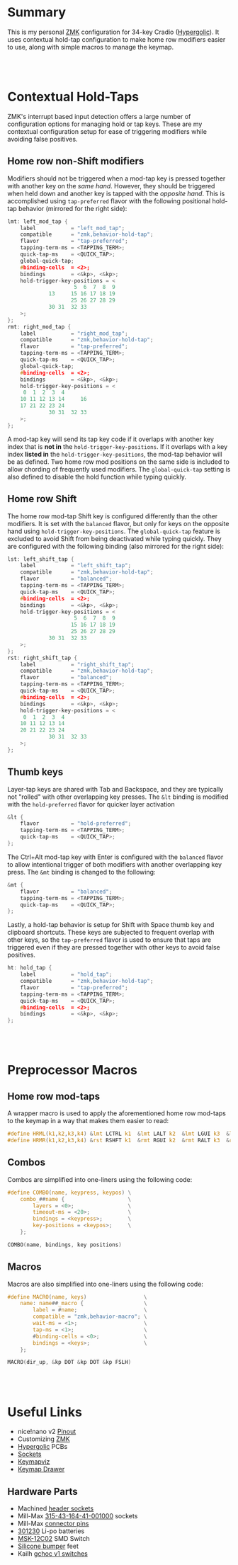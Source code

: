 # Summary
This is my personal [ZMK](https://github.com/zmkfirmware/zmk) configuration for 34-key Cradio ([Hypergolic](https://github.com/davidphilipbarr/hypergolic)). It uses contextual hold-tap configuration to make home row modifiers easier to use, along with simple macros to manage the keymap.

&nbsp;</br> &nbsp;</br>

# Contextual Hold-Taps
ZMK's interrupt based input detection offers a large number of configuration options for managing hold or tap keys. These are my contextual configuration setup for ease of triggering modifiers while avoiding false positives.

## Home row non-Shift modifiers
Modifiers should not be triggered when a mod-tap key is pressed together with another key on the *same hand*. However, they should be triggered when held down and another key is tapped with the *opposite hand*. This is accomplished using `tap-preferred` flavor with the following positional hold-tap behavior (mirrored for the right side):
```c
lmt: left_mod_tap {
    label           = "left_mod_tap";
    compatible      = "zmk,behavior-hold-tap";
    flavor          = "tap-preferred";
    tapping-term-ms = <TAPPING_TERM>;
    quick-tap-ms    = <QUICK_TAP>;
    global-quick-tap;
    #binding-cells  = <2>;
    bindings        = <&kp>, <&kp>;
    hold-trigger-key-positions = <
                     5  6  7  8  9
             13     15 16 17 18 19
                    25 26 27 28 29
             30 31  32 33
    >;
};
rmt: right_mod_tap {
    label           = "right_mod_tap";
    compatible      = "zmk,behavior-hold-tap";
    flavor          = "tap-preferred";
    tapping-term-ms = <TAPPING_TERM>;
    quick-tap-ms    = <QUICK_TAP>;
    global-quick-tap;
    #binding-cells  = <2>;
    bindings        = <&kp>, <&kp>;
    hold-trigger-key-positions = <
     0  1  2  3  4
    10 11 12 13 14     16
    17 21 22 23 24
             30 31  32 33
    >;
};
```
A mod-tap key will send its tap key code if it overlaps with another key index that is **not in** the `hold-trigger-key-positions`. If it overlaps with a key index **listed in** the `hold-trigger-key-positions`, the mod-tap behavior will be as defined. Two home row mod positions on the same side is included to allow chording of frequently used modifiers. The `global-quick-tap` setting is also defined to disable the hold function while typing quickly.

## Home row Shift
The home row mod-tap Shift key is configured differently than the other modifiers. It is set with the `balanced` flavor, but only for keys on the opposite hand using `hold-trigger-key-positions`. The `global-quick-tap` feature is excluded to avoid Shift from being deactivated while typing quickly. They are configured with the following binding (also mirrored for the right side):
```c
lst: left_shift_tap {
    label           = "left_shift_tap";
    compatible      = "zmk,behavior-hold-tap";
    flavor          = "balanced";
    tapping-term-ms = <TAPPING_TERM>;
    quick-tap-ms    = <QUICK_TAP>;
    #binding-cells  = <2>;
    bindings        = <&kp>, <&kp>;
    hold-trigger-key-positions = <
                     5  6  7  8  9
                    15 16 17 18 19
                    25 26 27 28 29
             30 31  32 33
    >;
};
rst: right_shift_tap {
    label           = "right_shift_tap";
    compatible      = "zmk,behavior-hold-tap";
    flavor          = "balanced";
    tapping-term-ms = <TAPPING_TERM>;
    quick-tap-ms    = <QUICK_TAP>;
    #binding-cells  = <2>;
    bindings        = <&kp>, <&kp>;
    hold-trigger-key-positions = <
     0  1  2  3  4
    10 11 12 13 14
    20 21 22 23 24
             30 31  32 33
    >;
};
```

## Thumb keys
Layer-tap keys are shared with Tab and Backspace, and they are typically not "rolled" with other overlapping key presses. The `&lt` binding is modified with the `hold-preferred` flavor for quicker layer activation
```c
&lt {
    flavor          = "hold-preferred";
    tapping-term-ms = <TAPPING_TERM>;
    quick-tap-ms    = <QUICK_TAP>;
};
```
The Ctrl+Alt mod-tap key with Enter is configured with the `balanced` flavor to allow intentional trigger of both modifiers with another overlapping key press. The `&mt` binding is changed to the following:
```c
&mt {
    flavor          = "balanced";
    tapping-term-ms = <TAPPING_TERM>;
    quick-tap-ms    = <QUICK_TAP>;
};
```
Lastly, a hold-tap behavior is setup for Shift with Space thumb key and clipboard shortcuts. These keys are subjected to frequent overlap with other keys, so the `tap-preferred` flavor is used to ensure that taps are triggered even if they are pressed together with other keys to avoid false positives.
```c
ht: hold_tap {
    label           = "hold_tap";
    compatible      = "zmk,behavior-hold-tap";
    flavor          = "tap-preferred";
    tapping-term-ms = <TAPPING_TERM>;
    quick-tap-ms    = <QUICK_TAP>;
    #binding-cells  = <2>;
    bindings        = <&kp>, <&kp>;
};
```

&nbsp;</br> &nbsp;</br>

# Preprocessor Macros
## Home row mod-taps
A wrapper macro is used to apply the aforementioned home row mod-taps to the keymap in a way that makes them easier to read:
```c
#define HRML(k1,k2,k3,k4) &lmt LCTRL k1  &lmt LALT k2  &lmt LGUI k3  &lst LSHFT k4
#define HRMR(k1,k2,k3,k4) &rst RSHFT k1  &rmt RGUI k2  &rmt RALT k3  &rmt RCTRL k4
```
## Combos
Combos are simplified into one-liners using the following code:
```c
#define COMBO(name, keypress, keypos) \
    combo_##name {                    \
        layers = <0>;                 \
        timeout-ms = <20>;            \
        bindings = <keypress>;        \
        key-positions = <keypos>;     \
    };

COMBO(name, bindings, key positions)
```
## Macros
Macros are also simplified into one-liners using the following code:
```c
#define MACRO(name, keys)                  \
    name: name##_macro {                   \
        label = #name;                     \
        compatible = "zmk,behavior-macro"; \
        wait-ms = <1>;                     \
        tap-ms = <1>;                      \
        #binding-cells = <0>;              \
        bindings = <keys>;                 \
    };

MACRO(dir_up, &kp DOT &kp DOT &kp FSLH)
```

&nbsp;</br> &nbsp;</br>

# Useful Links
* nice!nano v2 [Pinout](https://nicekeyboards.com/docs/nice-nano/pinout-schematic/)
* Customizing [ZMK](https://zmk.dev/docs/customization)
* [Hypergolic](https://github.com/davidphilipbarr/hypergolic) PCBs
* [Sockets](https://github.com/joric/nrfmicro/wiki/Sockets)
* [Keymapviz](https://github.com/yskoht/keymapviz)
* [Keymap Drawer](https://github.com/caksoylar/keymap-drawer)
## Hardware Parts
* Machined [header sockets](https://www.aliexpress.com/item/32852480645.html)
* Mill-Max [315-43-164-41-001000](https://www.digikey.com/en/products/detail/mill-max-manufacturing-corp/315-43-164-41-001000/1212142) sockets
* Mill-Max [connector pins](https://www.digikey.com/product-detail/en/3320-0-00-15-00-00-03-0/ED1134-ND/4147392)
* [301230](https://www.aliexpress.com/item/4000336497558.html) Li-po batteries
* [MSK-12C02](https://www.aliexpress.com/item/1005001398386692.html) SMD Switch
* [Silicone bumper](https://www.aliexpress.com/item/32912066603.html) feet
* Kailh [gchoc v1 switches](https://www.aliexpress.com/item/4000907409650.html)
